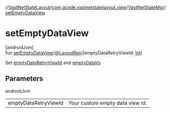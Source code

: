 //[VastNetStateLayout](../../../index.md)/[com.gcode.vastnetstatelayout.view](../index.md)/[VastNetStateMgr](index.md)/[setEmptyDataView](set-empty-data-view.md)

# setEmptyDataView

[androidJvm]\
fun [setEmptyDataView](set-empty-data-view.md)(@[LayoutRes](https://developer.android.com/reference/kotlin/androidx/annotation/LayoutRes.html)()emptyDataRetryViewId: [Int](https://kotlinlang.org/api/latest/jvm/stdlib/kotlin/-int/index.html))

Set [emptyDataRetryViewId](set-empty-data-view.md) and [emptyDataVs](empty-data-vs.md)

## Parameters

androidJvm

| | |
|---|---|
| emptyDataRetryViewId | Your custom empty data view id. |
